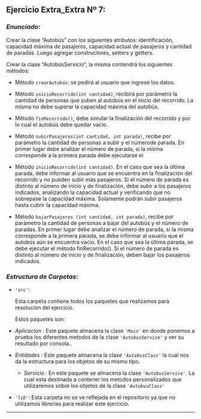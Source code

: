 ## Ejercicio Extra_Extra Nº 7:

### *Enunciado:*

Crear la clase “Autobús” con los siguientes atributos:  identificación, capacidad máxima de pasajeros,
capacidad actual de pasajeros y cantidad de paradas. Luego agregar constructores, setters y getters.

Crear la clase “AutobúsServicio”, la misma contendrá los siguientes métodos:

+ Método `crearAutobús`: se pedirá al usuario que ingrese los datos.

+ Método `inicioRecorrido(int cantidad)`, recibirá por parámetro la cantidad de personas que suben al
  autobús en el inicio del recorrido. La misma no debe superar la capacidad máxima del autobús.

+ Método `finRecorrido()`, debe simular la finalización del recorrido y por lo cual el autobús debe quedar vacío.

+ Método `subirPasajeros(int cantidad, int parada)`, recibe por parámetro la cantidad de personas a subir y el númerode parada.
  En primer lugar debe analizar el número de parada, si la misma corresponde a la primera parada debe ejecutarse el 

+ Método `inicioRecorrido(int cantidad)`. En el caso que sea la última parada, debe informar al usuario que se encuentra
  en la finalización del recorrido y no pueden subir más pasajeros.
  Si el número de parada es distinto al número de inicio y de finalización, debe subir a los pasajeros 
  indicados, analizando la capacidad actual y verificando que no sobrepase la capacidad máxima.
  Solamente podrán subir pasajeros hasta cubrir la capacidad máxima.

+ Método `bajarPasajeros (int cantidad, int parada)`, recibe por parámetro la cantidad de personas a bajar del autobús y el número de paradas.
  En primer lugar debe analizar el número de parada, si la misma corresponde a la primera parada, se debe 
  informar al usuario que el autobús aún se encuentra vacío. En el caso que sea la última parada, se debe ejecutar 
  el método finRecorrido().
  Si el número de parada es distinto al número de inicio y de finalización, deben bajar los pasajeros indicados.


### *Estructura de Carpetas:*

+ *`'src'`*:
    <p>Esta carpeta contiene todos los paquetes que realizamos para resolucion del ejercicio.</p>

    Estos paquetes son:
  
 + *Aplicacion* : Este paquete almacena la clase *`'Main'`* en donde ponemos a prueba los diferentes metodos de la clase *`'AutobusService'`* y ver su resultado por consola..
  
 + *Entidades* : Este paquete almacena la clase *`'AutobusClass'`* la cual nos da la estructura para los objetos de su mismo tipo.
  
    + *Servicio* :  En este paquete se almacena la clase *`'AutobusService'`*. La cual esta destinada a contener los metodos personalizados que utilizaremos sobre los objetos de la clase *`'AutobusClass'`*

+ *`'lib'`*: Esta carpeta no se ve reflejada en el repositorio ya que no utilizamos librerias para realizar este ejercicio.

---
